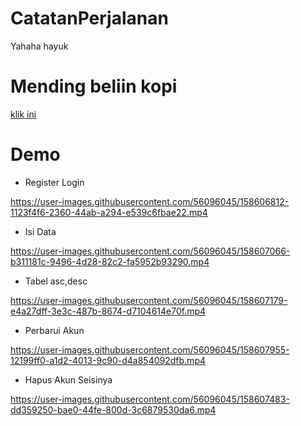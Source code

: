 # CatatanPerjalanan

Yahaha hayuk

# Mending beliin kopi
[klik ini](https://saweria.co/ahmadfariz)

# Demo
- Register Login

https://user-images.githubusercontent.com/56096045/158606812-1123f4f6-2360-44ab-a294-e539c6fbae22.mp4

- Isi Data

https://user-images.githubusercontent.com/56096045/158607066-b311181c-9496-4d28-82c2-fa5952b93290.mp4

- Tabel asc,desc

https://user-images.githubusercontent.com/56096045/158607179-e4a27dff-3e3c-487b-8674-d7104614e70f.mp4

- Perbarui Akun

https://user-images.githubusercontent.com/56096045/158607955-12199ff0-a1d2-4013-9c90-d4a854092dfb.mp4

- Hapus Akun Seisinya

https://user-images.githubusercontent.com/56096045/158607483-dd359250-bae0-44fe-800d-3c6879530da6.mp4